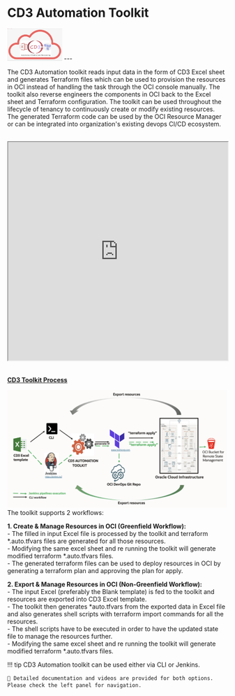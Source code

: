 
# **CD3 Automation Toolkit**  
<img width="25%" height="30%"  alt="CD3 Logo" src= "/images/CD3-logo.png"> 
---

The CD3 Automation toolkit reads input data in the form of CD3 Excel sheet and generates Terraform files which can be used to provision the resources in OCI instead of handling the task through the OCI console manually. The toolkit also reverse engineers the components in OCI back to the Excel sheet and Terraform configuration. The toolkit can be used throughout the lifecycle of tenancy to continuously create or modify existing resources. The generated Terraform code can be used by the OCI Resource Manager or can be integrated into organization's existing devops CI/CD ecosystem.


<br>

<iframe width="100%" height="500" src="https://www.youtube.com/embed/watch?v=TSNu0pUHYsE&list=PLPIzp-E1msrbJ3WawXVhzimQnLw5iafcp&index=1">
</iframe>

<br>
<br>


<u> **CD3 Toolkit Process</u>**


<img width="1049" alt="CD3 Toolkit Process" src="/images/CD3-Process.png">

<br>
The toolkit supports 2 workflows:<br>

**1. Create & Manage Resources in OCI (Greenfield Workflow):**   
	- The filled in input Excel file is processed by the toolkit and terraform *.auto.tfvars files are generated for all those resources.<br>
        - Modifying the same excel sheet and re running the toolkit will generate modified terraform *.auto.tfvars files.<br>
        - The generated terraform files can be used to deploy resources in OCI by generating a terraform plan and approving the plan for apply. <br>

**2. Export & Manage Resources in OCI (Non-Greenfield Workflow):**<br>
	- The input Excel (preferably the Blank template) is fed to the toolkit and resources are exported into CD3 Excel template. <br>
	- The toolkit then generates *auto.tfvars from the exported data in Excel file and also generates shell scripts with terraform import commands for all the resources.<br>
	- The shell scripts have to be executed in order to have the updated state file to manage the resources further.<br>
	- Modifying the same excel sheet and re running the toolkit will generate modified terraform *.auto.tfvars files.<br>


!!! tip
	CD3 Automation toolkit can be used either via CLI or Jenkins.
  
	📖 Detailed documentation and videos are provided for both options. Please check the left panel for navigation.


<br>



